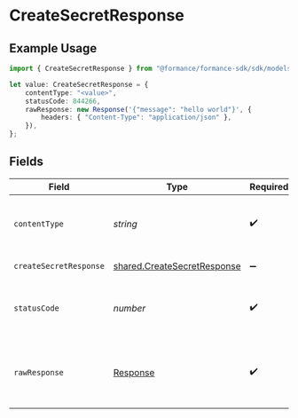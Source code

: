# CreateSecretResponse

## Example Usage

```typescript
import { CreateSecretResponse } from "@formance/formance-sdk/sdk/models/operations";

let value: CreateSecretResponse = {
    contentType: "<value>",
    statusCode: 844266,
    rawResponse: new Response('{"message": "hello world"}', {
        headers: { "Content-Type": "application/json" },
    }),
};
```

## Fields

| Field                                                                             | Type                                                                              | Required                                                                          | Description                                                                       |
| --------------------------------------------------------------------------------- | --------------------------------------------------------------------------------- | --------------------------------------------------------------------------------- | --------------------------------------------------------------------------------- |
| `contentType`                                                                     | *string*                                                                          | :heavy_check_mark:                                                                | HTTP response content type for this operation                                     |
| `createSecretResponse`                                                            | [shared.CreateSecretResponse](../../../sdk/models/shared/createsecretresponse.md) | :heavy_minus_sign:                                                                | Created secret                                                                    |
| `statusCode`                                                                      | *number*                                                                          | :heavy_check_mark:                                                                | HTTP response status code for this operation                                      |
| `rawResponse`                                                                     | [Response](https://developer.mozilla.org/en-US/docs/Web/API/Response)             | :heavy_check_mark:                                                                | Raw HTTP response; suitable for custom response parsing                           |